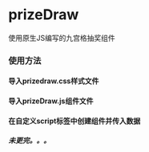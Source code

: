 # prizeDraw
使用原生JS编写的九宫格抽奖组件
### 使用方法
#### 导入prizedraw.css样式文件
#### 导入prizeDraw.js组件文件
#### 在自定义script标签中创建组件并传入数据
##### 未更完。。。
